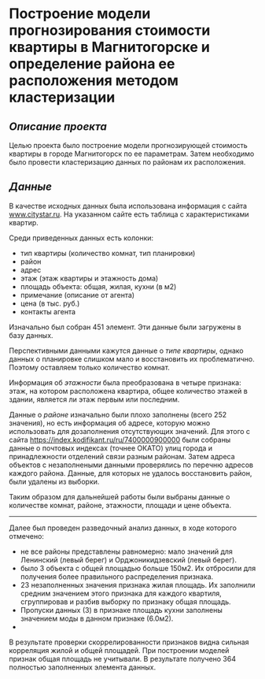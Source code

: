 # Построение модели прогнозирования стоимости квартиры в Магнитогорске и определение района ее расположения методом кластеризации

## *Описание проекта*
Целью проекта было построение модели прогнозирующей стоимость квартиры в городе Магнитогорск по ее параметрам. Затем необходимо было провести кластеризацию данных по районам их расположения.

## *Данные*
В качестве исходных данных была использована информация с сайта  www.citystar.ru. На указанном сайте есть таблица с характеристиками квартир.

Среди приведенных данных есть колонки:
+ тип квартиры (количество комнат, тип планировки)
+ район
+ адрес
+ этаж (этаж квартиры и этажность дома)
+ площадь объекта: общая, жилая, кухни (в м2)
+ примечание (описание от агента)
+ цена (в тыс. руб.)
+ контакты агента

Изначально был собран 451 элемент. Эти данные были загружены в базу данных.

Перспективными данными кажутся данные о *типе квартиры*, однако данных о планировке слишком мало и восстановить их проблематично. Поэтому оставляем только количество комнат.

Информация об *этажности* была преобразована в четыре признака: этаж, на котором расположена квартира, общее количество этажей в здании, является ли этаж первым или последним.

Данные о *районе* изначально были плохо заполнены (всего 252 значения), но есть информация об адресе, которую можно использовать для дозаполнения отсутствующих значений. Для этого с сайта https://index.kodifikant.ru/ru/7400000900000 были собраны данные о почтовых индексах (точнее ОКАТО)  улиц города и принадлежности отделений связи разным районам. Затем адреса объектов с незаполнеными данными проверялись по перечню адресов каждого района. Данные, для которых не удалось восстановить район, были удалены из выборки.

Таким образом для дальнейшей работы были выбраны данные о количестве комнат, районе, этажности, площади и цене объекта.

---

Далее был проведен разведочный анализ данных, в ходе которого отмечено:
+ не все районы представлены равномерно: мало значений для Ленинский (левый берег) и Орджоникидзевский (левый берег).
+ было 3 объекта с общей площадью больше 150м2.  Их отбросили для получения более правильного распределения признака.
+ 23 незаполненных значения признака жилая площадь. Их заполнили средним значением этого признака для каждого квартиля, сгруппировав и разбив выборку по признаку общая площадь.
+ Пропуски данных (3) в признаке площадь кухни заполнены значением моды в данном признаке (6.0м2).
+ 
В результате проверки скоррелированности признаков видна сильная корреляция жилой и общей площадей. При построении моделей признак общая площадь не учитывали.
В результате получено 364 полностью заполненных элемента данных.
